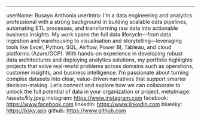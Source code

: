 ---

userName: Busayo Anthonia
userIntro: I’m a data engineering and analytics professional with a strong
background in building scalable data pipelines, automating ETL processes, and
transforming raw data into actionable business insights. My work spans the
full data lifecycle—from data ingestion and warehousing to visualisation and
storytelling—leveraging tools like Excel, Python, SQL, Airflow, Power BI,
Tableau, and cloud platforms (Azure/GCP). With hands-on experience in
developing robust data architectures and deploying analytics solutions, my
portfolio highlights projects that solve real-world problems across domains
such as operations, customer insights, and business intelligence. I’m
passionate about turning complex datasets into clear, value-driven narratives
that support smarter decision-making. Let’s connect and explore how we can
collaborate to unlock the full potential of data in your organization or
project.
metaImage: /assets/lily.jpeg
instagram: https://www.instagram.com
facebook: https://www.facebook.com
linkedin: https://www.linkedin.com
bluesky: https://bsky.app
github: https://www.github.com
